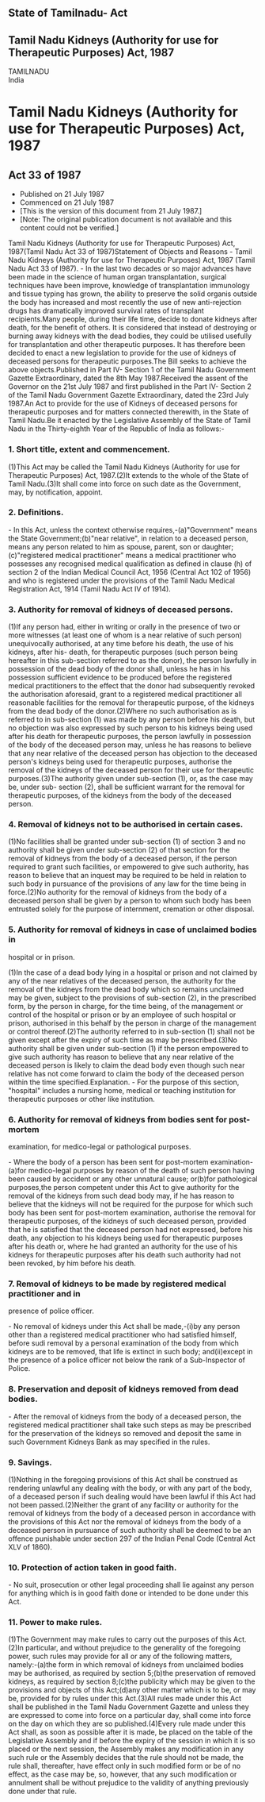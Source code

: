 ## State of Tamilnadu- Act

## Tamil Nadu Kidneys (Authority for use for Therapeutic Purposes) Act, 1987

TAMILNADU  
India

# Tamil Nadu Kidneys (Authority for use for Therapeutic Purposes) Act, 1987

## Act 33 of 1987

  * Published on 21 July 1987 
  * Commenced on 21 July 1987 
  * [This is the version of this document from 21 July 1987.] 
  * [Note: The original publication document is not available and this content could not be verified.] 

Tamil Nadu Kidneys (Authority for use for Therapeutic Purposes) Act,
1987(Tamil Nadu Act 33 of 1987)Statement of Objects and Reasons - Tamil Nadu
Kidneys (Authority for use for Therapeutic Purposes) Act, 1987 (Tamil Nadu Act
33 of l987). - In the last two decades or so major advances have been made in
the science of human organ transplantation, surgical techniques have been
improve, knowledge of transplantation immunology and tissue typing has grown,
the ability to preserve the solid organis outside the body has increased and
most recently the use of new anti-rejection drugs has dramatically improved
survival rates of transplant recipients.Many people, during their life time,
decide to donate kidneys after death, for the benefit of others. It is
considered that instead of destroying or burning away kidneys with the dead
bodies, they could be utilised usefully for transplantation and other
therapeutic purposes. It has therefore been decided to enact a new legislation
to provide for the use of kidneys of deceased persons for therapeutic
purposes.The Bill seeks to achieve the above objects.Published in Part IV-
Section 1 of the Tamil Nadu Government Gazette Extraordinary, dated the 8th
May 1987.Received the assent of the Governor on the 21st July 1987 and first
published in the Part IV- Section 2 of the Tamil Nadu Government Gazette
Extraordinary, dated the 23rd July 1987.An Act to provide for the use of
Kidneys of deceased persons for therapeutic purposes and for matters connected
therewith, in the State of Tamil Nadu.Be it enacted by the Legislative
Assembly of the State of Tamil Nadu in the Thirty-eighth Year of the Republic
of India as follows:-

### 1. Short title, extent and commencement.

(1)This Act may be called the Tamil Nadu Kidneys (Authority for use for
Therapeutic Purposes) Act, 1987.(2)It extends to the whole of the State of
Tamil Nadu.(3)It shall come into force on such date as the Government, may, by
notification, appoint.

### 2. Definitions.

\- In this Act, unless the context otherwise requires,-(a)"Government" means
the State Government;(b)"near relative", in relation to a deceased person,
means any person related to him as spouse, parent, son or
daughter;(c)"registered medical practitioner" means a medical practitioner who
possesses any recognised medical qualification as defined in clause (h) of
section 2 of the Indian Medical Council Act, 1956 (Central Act 102 of 1956)
and who is registered under the provisions of the Tamil Nadu Medical
Registration Act, 1914 (Tamil Nadu Act IV of 1914).

### 3. Authority for removal of kidneys of deceased persons.

(1)If any person had, either in writing or orally in the presence of two or
more witnesses (at least one of whom is a near relative of such person)
unequivocally authorised, at any time before his death, the use of his
kidneys, after his- death, for therapeutic purposes (such person being
hereafter in this sub-section referred to as the donor), the person lawfully
in possession of the dead body of the donor shall, unless he has in his
possession sufficient evidence to be produced before the registered medical
practitioners to the effect that the donor had subsequently revoked the
authorisation aforesaid, grant to a registered medical practitioner all
reasonable facilities for the removal for therapeutic purpose, of the kidneys
from the dead body of the donor.(2)Where no such authorisation as is referred
to in sub-section (1) was made by any person before his death, but no
objection was also expressed by such person to his kidneys being used after
his death for therapeutic purposes, the person lawfully in possession of the
body of the deceased person may, unless he has reasons to believe that any
near relative of the deceased person has objection to the deceased person's
kidneys being used for therapeutic purposes, authorise the removal of the
kidneys of the deceased person for their use for therapeutic purposes.(3)The
authority given under sub-section (1), or, as the case may be, under sub-
section (2), shall be sufficient warrant for the removal for therapeutic
purposes, of the kidneys from the body of the deceased person.

### 4. Removal of kidneys not to be authorised in certain cases.

(1)No facilities shall be granted under sub-section (1) of section 3 and no
authority shall be given under sub-section (2) of that section for the removal
of kidneys from the body of a deceased person, if the person required to grant
such facilities, or empowered to give such authority, has reason to believe
that an inquest may be required to be held in relation to such body in
pursuance of the provisions of any law for the time being in force.(2)No
authority for the removal of kidneys from the body of a deceased person shall
be given by a person to whom such body has been entrusted solely for the
purpose of internment, cremation or other disposal.

### 5. Authority for removal of kidneys in case of unclaimed bodies in
hospital or in prison.

(1)In the case of a dead body lying in a hospital or prison and not claimed by
any of the near relatives of the deceased person, the authority for the
removal of the kidneys from the dead body which so remains unclaimed may be
given, subject to the provisions of sub-section (2), in the prescribed form,
by the person in charge, for the time being, of the management or control of
the hospital or prison or by an employee of such hospital or prison,
authorised in this behalf by the person in charge of the management or control
thereof.(2)The authority referred to in sub-section (1) shall not be given
except after the expiry of such time as may be prescribed.(3)No authority
shall be given under sub-section (1) if the person empowered to give such
authority has reason to believe that any near relative of the deceased person
is likely to claim the dead body even though such near relative has not come
forward to claim the body of the deceased person within the time
specified.Explanation. - For the purpose of this section, "hospital" includes
a nursing home, medical or teaching institution for therapeutic purposes or
other like institution.

### 6. Authority for removal of kidneys from bodies sent for post-mortem
examination, for medico-legal or pathological purposes.

\- Where the body of a person has been sent for post-mortem examination-(a)for
medico-legal purposes by reason of the death of such person having been caused
by accident or any other unnatural cause; or(b)for pathological purposes,the
person competent under this Act to give authority for the removal of the
kidneys from such dead body may, if he has reason to believe that the kidneys
will not be required for the purpose for which such body has been sent for
post-mortem examination, authorise the removal for therapeutic purposes, of
the kidneys of such deceased person, provided that he is satisfied that the
deceased person had not expressed, before his death, any objection to his
kidneys being used for therapeutic purposes after his death or, where he had
granted an authority for the use of his kidneys for therapeutic purposes after
his death such authority had not been revoked, by him before his death.

### 7. Removal of kidneys to be made by registered medical practitioner and in
presence of police officer.

\- No removal of kidneys under this Act shall be made,-(i)by any person other
than a registered medical practitioner who had satisfied himself, before sudi
removal by a personal examination of the body from which kidneys are to be
removed, that life is extinct in such body; and(ii)except in the presence of a
police officer not below the rank of a Sub-Inspector of Police.

### 8. Preservation and deposit of kidneys removed from dead bodies.

\- After the removal of kidneys from the body of a deceased person, the
registered medical practitioner shall take such steps as may be prescribed for
the preservation of the kidneys so removed and deposit the same in such
Government Kidneys Bank as may specified in the rules.

### 9. Savings.

(1)Nothing in the foregoing provisions of this Act shall be construed as
rendering unlawful any dealing with the body, or with any part of the body, of
a deceased person if such dealing would have been lawful if this Act had not
been passed.(2)Neither the grant of any facility or authority for the removal
of kidneys from the body of a deceased person in accordance with the
provisions of this Act nor the removal of kidneys from the body of a deceased
person in pursuance of such authority shall be deemed to be an offence
punishable under section 297 of the Indian Penal Code (Central Act XLV of
1860).

### 10. Protection of action taken in good faith.

\- No suit, prosecution or other legal proceeding shall lie against any person
for anything which is in good faith done or intended to be done under this
Act.

### 11. Power to make rules.

(1)The Government may make rules to carry out the purposes of this Act.(2)In
particular, and without prejudice to the generality of the foregoing power,
such rules may provide for all or any of the following matters, namely:-(a)the
form in which removal of kidneys from unclaimed bodies may be authorised, as
required by section 5;(b)the preservation of removed kidneys, as required by
section 8;(c)the publicity which may be given to the provisions and objects of
this Act;(d)any other matter which is to be, or may be, provided for by rules
under this Act.(3)All rules made under this Act shall be published in the
Tamil Nadu Government Gazette and unless they are expressed to come into force
on a particular day, shall come into force on the day on which they are so
published.(4)Every rule made under this Act shall, as soon as possible after
it is made, be placed on the table of the Legislative Assembly and if before
the expiry of the session in which it is so placed or the next session, the
Assembly makes any modification in any such rule or the Assembly decides that
the rule should not be made, the rule shall, thereafter, have effect only in
such modified form or be of no effect, as the case may be, so, however, that
any such modification or annulment shall be without prejudice to the validity
of anything previously done under that rule.

